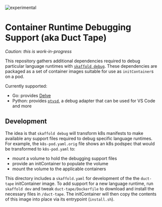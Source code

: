 ![experimental](https://img.shields.io/badge/stability-experimental-orange.svg)

# Container Runtime Debugging Support (aka Duct Tape)

_Caution: this is work-in-progress_

This repository gathers additional dependencies required to debug
particular language runtimes with [`skaffold debug`](https://skaffold.dev/docs/how-tos/debug/). 
These dependencies are packaged as a set of container images suitable
for use as `initContainer`s on a pod.

Currently supported:
  * Go: provides [Delve](https://github.com/go-delve/delve)
  * Python: provides [`ptvsd`](https://github.com/Microsoft/ptvsd),
    a debug adapter that can be used for VS Code and more

## Development

The idea is that `skaffold debug` will transform k8s manifests to
make available any support files required to debug specific language
runtimes.  For example, the `k8s-pod.yaml.orig` file shows an k8s
podspec that would be transformed to `k8s-pod.yaml` to:
  - mount a volume to hold the debugging support files
  - provide an initContainer to populate the volume
  - mount the volume to the applicable containers

This directory includes a `skaffold.yaml` for development of the
the `duct-tape` initContainer image.  To add support for a new
language runtime, run `skaffold dev` and tweak `duct-tape/Dockerfile`
to download and install the necessary files in `/duct-tape`.  The
initContainer will then copy the contents of this image into place
via its entrypoint (`install.sh`).
